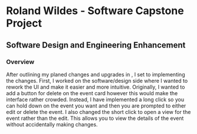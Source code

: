 # Roland Wildes - Software Capstone Project

## Software Design and Engineering Enhancement

### Overview

After outlining my planed changes and upgrades in , I set to implementing the changes. First, I worked on the software/design side where I wanted to rework the UI and make it easier and more intuitive. Originally, I wanted to add a button for delete on the event card however this would make the interface rather crowded. Instead, I have implemented a long click so you can hold down on the event you want and then you are prompted to either edit or delete the event. I also changed the short click to open a view for the event rather than the edit. This allows you to view the details of the event without accidentally making changes. 


